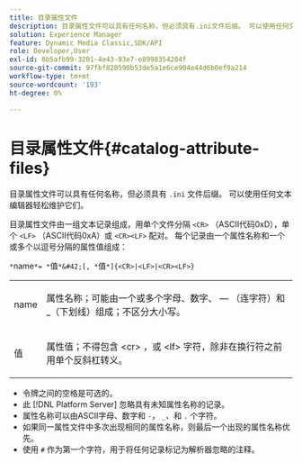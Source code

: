 ```yaml
---
title: 目录属性文件
description: 目录属性文件可以具有任何名称，但必须具有.ini文件后缀。 可以使用任何文本编辑器轻松维护它们。
solution: Experience Manager
feature: Dynamic Media Classic,SDK/API
role: Developer,User
exl-id: 8b5afb99-3201-4e43-93e7-e8998354204f
source-git-commit: 97fbf820590b53de5a1e6ce904e44d6b0ef9a214
workflow-type: tm+mt
source-wordcount: '193'
ht-degree: 0%

---
```


# 目录属性文件{#catalog-attribute-files}

目录属性文件可以具有任何名称，但必须具有 `.ini` 文件后缀。 可以使用任何文本编辑器轻松维护它们。

目录属性文件由一组文本记录组成，用单个文件分隔 `<CR>` （ASCII代码0xD），单个 `<LF>` （ASCII代码0xA）或 `<CR><LF>` 配对。 每个记录由一个属性名称和一个或多个以逗号分隔的属性值组成：

`*`name`*= *`值`*&#42;[, *`值`*]{<CR>|<LF>|<CR><LF>}`

<table id="simpletable_8454AD549FDA421BA1469CDA44132773"> 
 <tr class="strow"> 
  <td class="stentry"> <p> <span class="codeph"> <span class="varname"> name </span> </span> </p> </td> 
  <td class="stentry"> <p>属性名称；可能由一个或多个字母、数字、 — （连字符）和_（下划线）组成；不区分大小写。</p> </td> 
 </tr> 
 <tr class="strow"> 
  <td class="stentry"> <p> <span class="codeph"> <span class="varname"> 值 </span> </span> </p> </td> 
  <td class="stentry"> <p>属性值；不得包含 <span class="codeph"> &lt;cr&gt; </span>，或 <span class="codeph"> &lt;lf&gt; </span> 字符，除非在换行符之前用单个反斜杠转义。 </p> </td> 
 </tr> 
</table>

* 令牌之间的空格是可选的。
* 此 [!DNL Platform Server] 忽略具有未知属性名称的记录。
* 属性名称可以由ASCII字母、数字和 `-`， `_`、和 `.` 个字符。
* 如果同一属性文件中多次出现相同的属性名称，则最后一个出现的属性名称优先。
* 使用 `#` 作为第一个字符，用于将任何记录标记为解析器忽略的注释。
